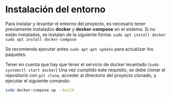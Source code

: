 # Instalación del entorno

Para instalar y levantar el entorno del proyecto, es necesario tener previamente instalados **docker** y **docker-compose** en el sistema. 
Si no están instalados, se instalan de la siguiente forma:
`sudo apt install docker`
`sudo apt install docker-compose`

Se recomienda ejecutar antes `sudo apt-get update` para actualizar los paquetes.

Tener en cuenta que hay que tener el servicio de docker levantado (`sudo systemctl start docker`) Una vez cumplido este requisito, se debe clonar el repositorio con `git clone`, acceder al directorio del proyecto clonado, y ejecutar el siguiente comando:

```bash
sudo docker-compose up --build



